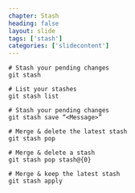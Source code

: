 ```yaml
---
chapter: Stash
heading: false
layout: slide
tags: ['stash']
categories: ['slidecontent']
---
```


	# Stash your pending changes
	git stash

	# List your stashes
	git stash list

	# Stash your pending changes
	git stash save “<Message>”

	# Merge & delete the latest stash
	git stash pop

	# Merge & delete a stash
	git stash pop stash@{0}

	# Merge & keep the latest stash
	git stash apply